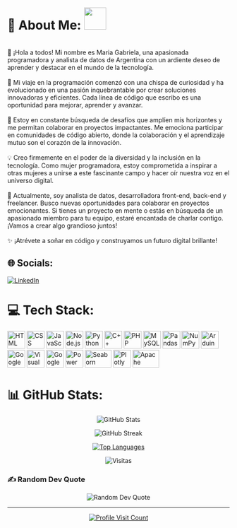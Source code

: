 # 💫 About Me: <img src="https://i.pinimg.com/originals/00/4b/17/004b173f6e3d6843df10114e087f30a8.gif" width="50" height="50" />
<p align="center">
  
<br>👋 ¡Hola a todos! Mi nombre es Maria Gabriela, una apasionada programadora y analista de datos de Argentina con un ardiente deseo de aprender y destacar en el mundo de la tecnología.<br><br>🚀 Mi viaje en la programación comenzó con una chispa de curiosidad y ha evolucionado en una pasión inquebrantable por crear soluciones innovadoras y eficientes. Cada línea de código que escribo es una oportunidad para mejorar, aprender y avanzar.<br><br>🌱 Estoy en constante búsqueda de desafíos que amplíen mis horizontes y me permitan colaborar en proyectos impactantes. Me emociona participar en comunidades de código abierto, donde la colaboración y el aprendizaje mutuo son el corazón de la innovación.<br><br>💡 Creo firmemente en el poder de la diversidad y la inclusión en la tecnología. Como mujer programadora, estoy comprometida a inspirar a otras mujeres a unirse a este fascinante campo y hacer oír nuestra voz en el universo digital.<br><br>💼 Actualmente, soy analista de datos, desarrolladora front-end, back-end y freelancer. Busco nuevas oportunidades para colaborar en proyectos emocionantes. Si tienes un proyecto en mente o estás en búsqueda de un apasionado miembro para tu equipo, estaré encantada de charlar contigo. ¡Vamos a crear algo grandioso juntos!<br><br>✨ ¡Atrévete a soñar en código y construyamos un futuro digital brillante!
</p>

## 🌐 Socials:
[![LinkedIn](https://img.shields.io/badge/LinkedIn-%230077B5.svg?logo=linkedin&logoColor=white)](https://linkedin.com/in/mahgamahe) 

# 💻 Tech Stack:
<p align="left">
  <img src="https://cdn.jsdelivr.net/gh/devicons/devicon/icons/html5/html5-original.svg" alt="HTML" width="40" height="40"/>
  <img src="https://cdn.jsdelivr.net/gh/devicons/devicon/icons/css3/css3-original.svg" alt="CSS" width="40" height="40"/>
  <img src="https://cdn.jsdelivr.net/gh/devicons/devicon/icons/javascript/javascript-original.svg" alt="JavaScript" width="40" height="40"/>
  <img src="https://cdn.jsdelivr.net/gh/devicons/devicon/icons/nodejs/nodejs-original.svg" alt="Node.js" width="40" height="40"/>
  <img src="https://cdn.jsdelivr.net/gh/devicons/devicon/icons/python/python-original.svg" alt="Python" width="40" height="40"/>
  <img src="https://cdn.jsdelivr.net/gh/devicons/devicon/icons/cplusplus/cplusplus-original.svg" alt="C++" width="40" height="40"/>
  <img src="https://cdn.jsdelivr.net/gh/devicons/devicon/icons/php/php-original.svg" alt="PHP" width="40" height="40"/>
  <img src="https://cdn.jsdelivr.net/gh/devicons/devicon/icons/mysql/mysql-original.svg" alt="MySQL" width="40" height="40"/>
  <img src="https://cdn.jsdelivr.net/gh/devicons/devicon/icons/pandas/pandas-original.svg" alt="Pandas" width="40" height="40"/>
  <img src="https://cdn.jsdelivr.net/gh/devicons/devicon/icons/numpy/numpy-original.svg" alt="NumPy" width="40" height="40"/>
  <img src="https://cdn.jsdelivr.net/gh/devicons/devicon/icons/arduino/arduino-original.svg" alt="Arduino" width="40" height="40"/>
  <img src="https://cdn.jsdelivr.net/gh/devicons/devicon/icons/googlecloud/googlecloud-original.svg" alt="Google Cloud" width="40" height="40"/>
  <img src="https://cdn.jsdelivr.net/gh/devicons/devicon/icons/visualstudio/visualstudio-plain.svg" alt="Visual Studio" width="40" height="40"/>
  <img src="https://cdn.jsdelivr.net/gh/devicons/devicon/icons/jupyter/jupyter-original.svg" alt="Google Colab" width="40" height="40"/>
  <img src="https://static.wikia.nocookie.net/logopedia/images/5/57/Apps.41341.13510798883380398.81ef4ea0-5d7d-430d-9dbe-243c188a3c50.png/revision/latest/scale-to-width-down/150?cb=20170421155436" alt="Power BI" width="40" height="40"/>
  <img src="https://seaborn.pydata.org/_static/logo-wide-lightbg.svg" alt="Seaborn" width="60" height="40"/>
  <img src="https://images.plot.ly/logo/new-branding/plotly-logomark.png" alt="Plotly" width="40" height="40"/>
  <img src="https://upload.wikimedia.org/wikipedia/commons/f/f3/Apache_Spark_logo.svg" alt="Apache Spark" width="60" height="40"/>
</p>

# 📊 GitHub Stats:
<p align="center">
  <img src="https://github-readme-stats.vercel.app/api?username=magamahe&theme=radical&hide_border=false&include_all_commits=true" alt="GitHub Stats" />
</p>

<p align="center">
  <img src="https://github-readme-streak-stats.herokuapp.com/?user=magamahe&theme=radical&hide_border=false" alt="GitHub Streak" />
</p>

<p align="center">
  <a href="https://github.com/magamahe">
    <img src="https://github-readme-stats.vercel.app/api/top-langs/?username=magamahe&langs_count=8&theme=radical&hide_border=false&locale=en&custom_title=Tecnologías%20más%20usadas" alt="Top Languages" />
  </a>
</p>

<p align="center">
  <img src="https://komarev.com/ghpvc/?username=magamahe&label=Profile%20views&color=ff69b4&style=flat" alt="Visitas" />
</p>

### ✍️ Random Dev Quote
<p align="center">
  <img src="https://quotes-github-readme.vercel.app/api?type=horizontal&theme=radical" alt="Random Dev Quote" />
</p>

---
<p align="center">
<!--   [![](https://visitcount.itsvg.in/api?id=magamahe&icon=0&color=0)](https://visitcount.itsvg.in) -->
  
  <a href="https://visitcount.itsvg.in">
    <img src="https://visitcount.itsvg.in/api?id=magamahe&icon=0&color=ff69b4" alt="Profile Visit Count" />
  </a>
</p>
